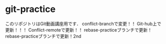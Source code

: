 # git-practice
このリポジトリはGit動画講座用です．
conflict-branchで変更！！
Git-hub上で更新！！！
Conflict-remoteで更新！！
rebase-practiceブランチで更新！
rebase-practiceブランチで更新！2nd
